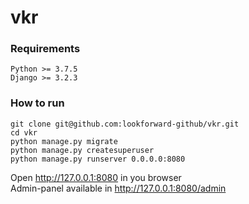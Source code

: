 # vkr

### Requirements
```
Python >= 3.7.5
Django >= 3.2.3
```

### How to run
```
git clone git@github.com:lookforward-github/vkr.git
cd vkr
python manage.py migrate
python manage.py createsuperuser
python manage.py runserver 0.0.0.0:8080
```
Open http://127.0.0.1:8080 in you browser  
Admin-panel available in http://127.0.0.1:8080/admin
